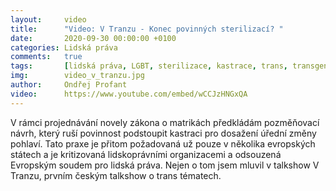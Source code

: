```yaml
---
layout:     video
title:      "Video: V Tranzu - Konec povinných sterilizací? "
date:       2020-09-30 00:00:00 +0100
categories: Lidská práva
comments:   true
tags:       [lidská práva, LGBT, sterilizace, kastrace, trans, transgender]
img:        video_v_tranzu.jpg
author:     Ondřej Profant
video:      https://www.youtube.com/embed/wCCJzHNGxQA
---
```


V rámci projednávání novely zákona o matrikách předkládám pozměňovací návrh, který ruší povinnost podstoupit kastraci pro dosažení úřední změny pohlaví. Tato praxe je přitom požadovaná už pouze v několika evropských státech a je kritizovaná lidskoprávními organizacemi a odsouzená Evropským soudem pro lidská práva. Nejen o tom jsem mluvil v talkshow V Tranzu, prvním českým talkshow o trans tématech.

<!--more-->
